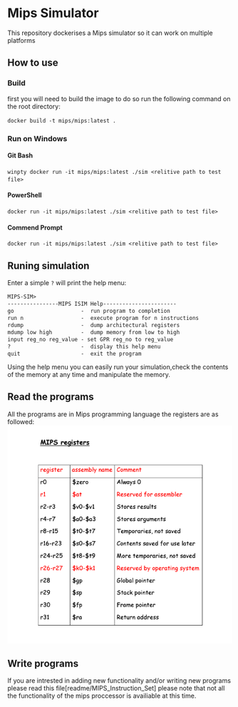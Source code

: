# Mips Simulator
This repository dockerises a Mips simulator so it can work on multiple platforms
## How to use
### Build
first you will need to build the image to do so run the following command on the root directory:

`docker build -t mips/mips:latest .`
### Run on Windows
#### Git Bash
`winpty docker run -it mips/mips:latest ./sim <relitive path to test file>`
#### PowerShell
`docker run -it mips/mips:latest ./sim <relitive path to test file>`
#### Commend Prompt
`docker run -it mips/mips:latest ./sim <relitive path to test file>`
## Runing simulation
Enter a simple `?` will print the help menu:

```
MIPS-SIM>
----------------MIPS ISIM Help-----------------------
go                     -  run program to completion
run n                  -  execute program for n instructions
rdump                  -  dump architectural registers
mdump low high         -  dump memory from low to high
input reg_no reg_value - set GPR reg_no to reg_value
?                      -  display this help menu
quit                   -  exit the program
```
Using the help menu you can easily run your simulation,check the contents of the memory at any time and manipulate the memory.
## Read the programs
All the programs are in Mips programming language the registers are as followed:
![alt text](readme/img.png)
## Write programs
If you are intrested in adding new functionality and/or writing new programs please read this file[readme/MIPS_Instruction_Set] please note that not all the functionality of the mips proccessor is availiable at this time.
